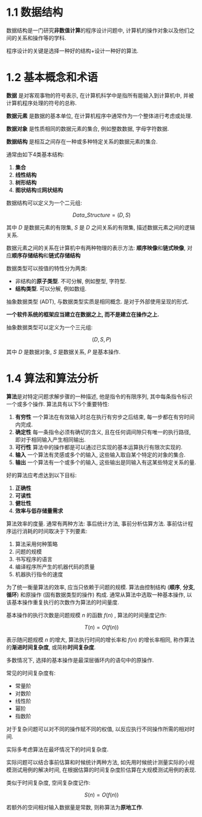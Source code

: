 # 1.1 数据结构

数据结构是一门研究**非数值计算**的程序设计问题中, 计算机的操作对象以及他们之间的关系和操作等的学科.

程序设计的关键是选择一种好的结构+设计一种好的算法.


# 1.2 基本概念和术语

**数据**
是对客观事物的符号表示, 在计算机科学中是指所有能输入到计算机中, 并被计算机程序处理的符号的总称.

**数据元素**
是数据的基本单位, 在计算机程序中通常作为一个整体进行考虑或处理.

**数据对象**
是性质相同的数据元素的集合, 例如整数数据, 字母字符数据.

**数据结构**
是相互之间存在一种或多种特定关系的数据元素的集合.

通常由如下4类基本结构:
1. **集合**
2. **线性结构**
3. **树形结构**
4. **图状结构**或**网状结构**

数据结构可以定义为一个二元组:

$$
Data\_Structure = (D,S)
$$

其中 $D$ 是数据元素的有限集, $S$ 是 $D$ 之间关系的有限集, 描述数据元素之间的逻辑关系.

数据元素之间的关系在计算机中有两种物理的表示方法: **顺序映像**和**链式映像**, 对应**顺序存储结构**和**链式存储结构**

数据类型可以按值的特性分为两类:
- 非结构的**原子类型**. 不可分解, 例如整型, 字符型.
- **结构类型**. 可以分解, 例如数组.

抽象数据类型 (ADT), 与数据类型实质是相同概念. 是对于外部使用呈现的形式.

**一个软件系统的框架应当建立在数据之上, 而不是建立在操作之上.**

抽象数据类型可以定义为一个三元组:

$$
(D,S,P)
$$

其中 $D$ 是数据对象, $S$ 是数据关系, $P$ 是基本操作.


# 1.4 算法和算法分析

**算法**是对特定问题求解步骤的一种描述, 他是指令的有限序列, 其中每条指令标识一个或多个操作. 算法具有以下5个重要特性:

1. **有穷性** 一个算法在有效输入时总在执行有穷步之后结束, 每一步都在有穷时间内完成.
2. **确定性** 每一条指令必须有确切的含义, 且在任何调间隙只有唯一的执行路径, 即对于相同输入产生相同输出.
3. **可行性** 算法中的操作都是可以通过已实现的基本运算执行有限次实现的.
4. **输入** 一个算法有灵感或多个的输入, 这些输入取自某个特定的对象的集合.
5. **输出** 一个算法有一个或多个的输入, 这些输出是同输入有这某些特定关系的量.

好的算法应考虑达到以下目标:

1. **正确性**
2. **可读性**
3. **健壮性**
4. **效率与低存储量需求**

算法效率的度量. 通常有两种方法: 事后统计方法, 事前分析估算方法.
事前估计程序运行消耗的时间取决于下列要素:
1. 算法采用何种策略
2. 问题的规模
3. 书写程序的语言
4. 编译程序所产生的机器代码的质量
5. 机器执行指令的速度

为了统一衡量算法的效率, 应当只依赖于问题的规模.
算法由控制结构 (**顺序**, **分支**, **循环**) 和原操作 (固有数据类型的操作) 构成.
通常从算法中选取一种基本操作, 以该基本操作重复执行的次数作为算法的时间量度.

基本操作的执行次数是问题规模 $n$ 的函数 $f(n)$ , 算法的时间量度记作:

$$
T(n) = O(f(n))
$$

表示随问题规模 $n$ 的增大, 算法执行时间的增长率和 $f(n)$ 的增长率相同, 称作算法的**渐进时间复杂度**, 或简称**时间复杂度**.

多数情况下, 选择的基本操作是最深层循环内的语句中的原操作. 

常见的时间复杂度有:
- 常量阶
- 对数阶
- 线性阶
- 幂阶
- 指数阶

对于复杂问题可以对不同的操作赋不同的权值, 以反应执行不同操作所需的相对时间.

实际多考虑算法在最坏情况下的时间复杂度.

实际问题可以结合事前估算和时候统计两种方法, 如先用时候统计测量实际的小规模测试用例的解决时间, 在根据估算的时间复杂度阶估算在大规模测试用例的表现.

类似于时间复杂度, 空间复杂度记作:

$$
S(n) = O(f(n))
$$

若额外的空间相对输入数据量是常数, 则称算法为**原地工作**.
